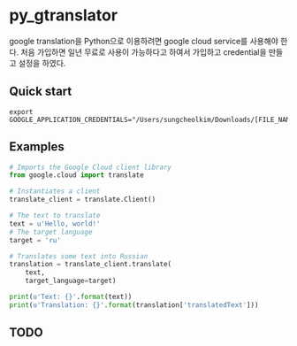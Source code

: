 # py_gtranslator

google translation을 Python으로 이용하려면 google cloud service를 사용해야 한다. 처음 가입하면 일년 무료로 사용이 가능하다고 하여서 가입하고 credential을 만들고 설정을 하였다.

## Quick start

```
export GOOGLE_APPLICATION_CREDENTIALS="/Users/sungcheolkim/Downloads/[FILE_NAME].json"
```


## Examples

```python
# Imports the Google Cloud client library
from google.cloud import translate

# Instantiates a client
translate_client = translate.Client()

# The text to translate
text = u'Hello, world!'
# The target language
target = 'ru'

# Translates some text into Russian
translation = translate_client.translate(
    text,
    target_language=target)

print(u'Text: {}'.format(text))
print(u'Translation: {}'.format(translation['translatedText']))
```

## TODO

